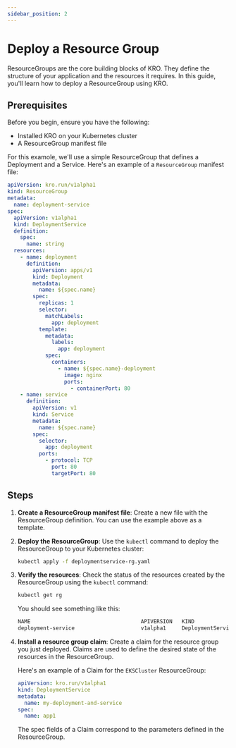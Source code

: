 ```yaml
---
sidebar_position: 2
---
```


# Deploy a Resource Group

ResourceGroups are the core building blocks of KRO. They define the structure of
your application and the resources it requires. In this guide, you'll learn how
to deploy a ResourceGroup using KRO.

## Prerequisites

Before you begin, ensure you have the following:

- Installed KRO on your Kubernetes cluster
- A ResourceGroup manifest file

For this examole, we'll use a simple ResourceGroup that defines a Deployment and
a Service. Here's an example of a `ResourceGroup` manifest file:

```yaml title="deploymentservice-rg.yaml"
apiVersion: kro.run/v1alpha1
kind: ResourceGroup
metadata:
  name: deployment-service
spec:
  apiVersion: v1alpha1
  kind: DeploymentService
  definition:
    spec:
      name: string
  resources:
    - name: deployment
      definition:
        apiVersion: apps/v1
        kind: Deployment
        metadata:
          name: ${spec.name}
        spec:
          replicas: 1
          selector:
            matchLabels:
              app: deployment
          template:
            metadata:
              labels:
                app: deployment
            spec:
              containers:
                - name: ${spec.name}-deployment
                  image: nginx
                  ports:
                    - containerPort: 80
    - name: service
      definition:
        apiVersion: v1
        kind: Service
        metadata:
          name: ${spec.name}
        spec:
          selector:
            app: deployment
          ports:
            - protocol: TCP
              port: 80
              targetPort: 80
```

## Steps

1. **Create a ResourceGroup manifest file**: Create a new file with the
   ResourceGroup definition. You can use the example above as a template.

2. **Deploy the ResourceGroup**: Use the `kubectl` command to deploy the
   ResourceGroup to your Kubernetes cluster:

   ```bash
   kubectl apply -f deploymentservice-rg.yaml
   ```

3. **Verify the resources**: Check the status of the resources created by the
   ResourceGroup using the `kubectl` command:

   ```bash
   kubectl get rg
   ```

   You should see something like this:

   ```bash
   NAME                                   APIVERSION   KIND                STATE    AGE
   deployment-service                     v1alpha1     DeploymentService   ACTIVE   16m
   ```

4. **Install a resource group claim**: Create a claim for the resource group you
   just deployed. Claims are used to define the desired state of the resources
   in the ResourceGroup.

   Here's an example of a Claim for the `EKSCluster` ResourceGroup:

   ```yaml
   apiVersion: kro.run/v1alpha1
   kind: DeploymentService
   metadata:
     name: my-deployment-and-service
   spec:
     name: app1
   ```

   The spec fields of a Claim correspond to the parameters defined in the
   ResourceGroup.
